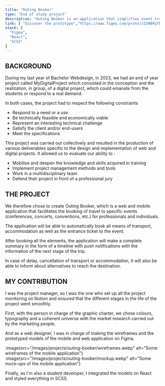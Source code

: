 ```yaml
---
title: "Outing Booker"
type: "End of study project"
description: "Outing Booker is an application that simplifies event travel by offering the services of a travel agency without all its constraints."
link: [ "Discover the prototype","https://www.figma.com/proto/zISMBPpTbwVtWkcylnxpYA/Outing-Booker?page-id=3604%3A38&type=design&node-id=3917-641&viewport=883%2C427%2C0.35&scaling=min-zoom&starting-point-node-id=3917%3A641" ]
stack: [
  "Figma",
  "React",
  "SCSS"
]
---
```


## BACKGROUND

During my last year of Bachelor Webdesign, in 2023, we had an end of year project called MyDigitalProject
which consisted in the conception and the realization, in group, of a digital project, which could emanate from the
students or respond to a real demand.

In both cases, the project had to respect the following constraints

- Respond to a need or a use
- Be technically feasible and economically viable
- Represent an interesting technical challenge
- Satisfy the client and/or end-users
- Meet the specifications

This project was carried out collectively and resulted in the production of various deliverables specific to the design
and implementation of web and digital projects. It allowed us to evaluate our ability to :

- Mobilise and deepen the knowledge and skills acquired in training
- Implement project management methods and tools
- Work in a multidisciplinary team
- Defend their project in front of a professional jury

## THE PROJECT

We therefore chose to create Outing Booker, which is a web and mobile application that facilitates the booking of travel
to specific events (conferences, concerts, conventions, etc.) for professionals and individuals.

The application will be able to automatically book all means of transport, accommodation as well as the entrance ticket
to the event.

After booking all the elements, the application will make a complete summary in the form of a timeline with push
notifications with the information of the next stage of the trip.

In case of delay, cancellation of transport or accommodation, it will also be able to inform about alternatives to reach
the destination.

## MY CONTRIBUTION

I was the project manager, so I was the one who set up all the project monitoring on Notion and ensured that the
different stages in the life of the project went smoothly.

First, with the person in charge of the graphic charter, we chose colours, typography and a coherent universe with the
market research carried out by the marketing people.

And as a web designer, I was in charge of making the wireframes and the prototyped models of the mobile and web
application on Figma.

:image{src="/images/projects/outing-booker/wireframes.webp" alt="Some wireframes of the mobile application"}
:image{src="/images/projects/outing-booker/mockup.webp" alt="Some mock-ups of the mobile application"}

Finally, as I'm also a student developer, I integrated the models on React and styled everything in SCSS.